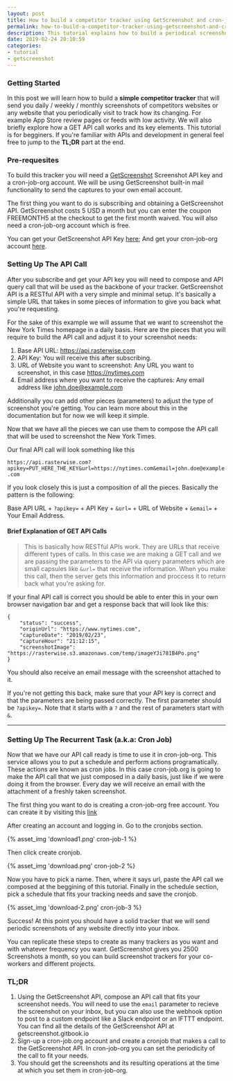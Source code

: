 ```yaml
---
layout: post
title: How to build a competitor tracker using GetScreenshot and cron-job.org
permalink: how-to-build-a-competitor-tracker-using-getscreenshot-and-cron-job-org
description: This tutorial explains how to build a periodical screenshot tracker, that allows you to get captures of your website or competitors websites and receive them in your email inbox.
date: 2019-02-24 20:10:59
categories: 
- tutorial
- getscreenshot
---
```


### Getting Started

In this post we will learn how to build a **simple competitor tracker** that will send you daily / weekly /  monthly screenshots of competitors websites or any website that you periodically visit to track how its changing. For example App Store review pages or feeds with low activity. We will also briefly explore how a GET API call works and its key elements. This tutorial is for begginers. If you're familiar with APIs and development in general feel free to jump to the **TL;DR** part at the end.

### Pre-requesites

To build this tracker you will need a [GetScreenshot](https://getscreenshot.rasterwise.com/) Screenshot API key and a cron-job-org account. We will be using GetScreenshot built-in mail functionality to send the captures to your own email account.

The first thing you want to do is subscribing and obtaining a GetScreenshot API. GetScreenshot costs 5 USD a month but you can enter the coupon FREEMONTH5 at the checkout to get the first month waived. You will also need a cron-job-org account which is free.

You can get your GetScreenshot API Key [here](https://getscreenshot.rasterwise.com/); 
And get your cron-job-org account [here](https://cron-job.org/en/signup/).

### Setting Up The API Call

After you subscribe and get your API key you will need to compose and API query call that will be used as the backbone of your tracker. GetScreenshot API is a RESTful API with a very simple and minimal setup. It's basically a simple URL that takes in some pieces of information to give you back what you're requesting.

For the sake of this example we will assume that we want to screenshot the New York Times homepage in a daily basis. Here are the pieces that you will require to build the API call and adjust it to your screenshot needs:

1) Base API URL: https://api.rasterwise.com
2) API Key: You will receive this after subscribing.
3) URL of Website you want to screenshot: Any URL you want to screenshot, in this case https://nytimes.com
4) Email address where you want to receive the captures: Any email address like john.doe@example.com

Additionally you can add other pieces (parameters) to adjust the type of screenshot you're getting. You can learn more about this in the documentation but for now we will keep it simple.

Now that we have all the pieces we can use them to compose the API call that will be used to screenshot the New York Times.

Our final API call will look something like this

`https://api.rasterwise.com?apikey=PUT_HERE_THE_KEY&url=https://nytimes.com&email=john.doe@example.com`

If you look closely this is just a composition of all the pieces. Basically the pattern is the following:

Base API URL + `?apikey=` + API Key + `&url=` + URL of Website + `&email=` + Your Email Address.

#### Brief Explanation of GET API Calls 
> This is basically how RESTful APIs work. They are URLs that receive different types of calls. In this case we are making a GET call and we are passing the parameters to the API via query parameters which are small capsules like `&url=` that receive the information. When you make this call, then the server gets this information and proccess it to return back what you're asking for.

If your final API call is correct you should be able to enter this in your own browser navigation bar and get a response back that will look like this:

```
{
    "status": "success",
    "originUrl": "https://www.nytimes.com",
    "captureDate": "2019/02/23",
    "captureHour": "21:12:15",
    "screenshotImage": "https://rasterwise.s3.amazonaws.com/temp/imageYJi781B4Po.png"
}
```

You should also receive an email message with the screenshot attached to it.

If you're not getting this back, make sure that your API key is correct and that the parameters are being passed correctly. The first parameter should be `?apikey=`. Note that it starts with a `?` and the rest of parameters start with `&`.

---
### Setting Up The Recurrent Task (a.k.a: Cron Job)

Now that we have our API call ready is time to use it in cron-job-org. This service allows you to put a schedule and perform actions programatically. These actions are known as cron jobs. In this case cron-job.org is going to make the API call that we just composed in a daily basis, just like if we were doing it from the browser. Every day we will receive an email with the attachment of a freshly taken screenshot.

The first thing you want to do is creating a cron-job-org free account. You can create it by visiting this [link](https://cron-job.org/en/signup/)

After creating an account and logging in. Go to the cronjobs section.

{% asset_img 'download1.png' cron-job-1 %}

Then click create cronjob.

{% asset_img 'download.png' cron-job-2 %}

Now you have to pick a name. Then, where it says url, paste the API call we composed at the beggining of this tutorial. Finally in the schedule section, pick a schedule that fits your tracking needs and save the cronjob.

{% asset_img 'download-2.png' cron-job-3 %}

Success! At this point you should have a solid tracker that we will send periodic screenshots of any website directly into your inbox.

You can replicate these steps to create as many trackers as you want and with whatever frequency you want. GetScreenshot gives you 2500 Screenshots a month, so you can build screenshot trackers for your co-workers and different projects.


### TL;DR 

1) Using the GetScreenshot API, compose an API call that fits your screenshot needs. You will need to use the `email` parameter to recieve the screenshot on your inbox, but you can also use the webhook option to post to a custom endpoint like a Slack endpoint or an IFTTT endpoint. You can find all the details of the GetScreenshot API at getscreenshot.gitbook.io
2) Sign-up a cron-job.org account and create a cronjob that makes a call to the GetScreenshot API. In cron-job-org you can set the periodicity of the call to fit your needs.
3) You should get the screenshots and its resulting operations at the time at which you set them in cron-job-org.